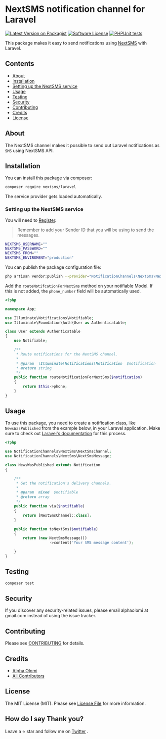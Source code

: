 # NextSMS notification channel for Laravel

[![Latest Version on Packagist](https://img.shields.io/packagist/v/nextsms/laravel.svg?style=flat-square)](https://packagist.org/packages/nextsms/laravel)
[![Software License](https://img.shields.io/badge/license-MIT-brightgreen.svg?style=flat-square)](LICENSE.md)
[![PHPUnit tests](https://github.com/nextsms/laravel-nextsms/actions/workflows/tests.yml/badge.svg)](https://github.com/nextsms/laravel-nextsms/actions/workflows/tests.yml)

This package makes it easy to send notifications using [NextSMS](https://nextsms.co.tz/) with Laravel.

## Contents

- [About](#about)
- [Installation](#installation)
- [Setting up the NextSMS service](#setting-up-the-nextsms-service)
- [Usage](#usage)
- [Testing](#testing)
- [Security](#security)
- [Contributing](#contributing)
- [Credits](#credits)
- [License](#license)

## About

The NextSMS channel makes it possible to send out Laravel notifications as `SMS` using NextSMS API.

## Installation

You can install this package via composer:

```bash
composer require nextsms/laravel
```

The service provider gets loaded automatically.

### Setting up the NextSMS service

You will need to [Register](https://nextsms.co.tz/register/).

> Remember to add your Sender ID that you will be using to send the messages.

```bash
NEXTSMS_USERNAME=""
NEXTSMS_PASSWORD=""
NEXTSMS_FROM=""
NEXTSMS_ENVIROMENT="production"
```

You can publish the package configuration file:

```bash
php artisan vendor:publish --provider="NotificationChannels\NextSms\NextSmsServiceProvider" --tag="config"
```

Add the `routeNotifcationForNextSms` method on your notifiable Model. If this is not added,
the `phone_number` field will be automatically used.

```php
<?php

namespace App;

use Illuminate\Notifications\Notifiable;
use Illuminate\Foundation\Auth\User as Authenticatable;

class User extends Authenticatable
{
    use Notifiable;

    /**
     * Route notifications for the NextSMS channel.
     *
     * @param  \Illuminate\Notifications\Notification  $notification
     * @return string
     */
    public function routeNotificationForNextSms($notification)
    {
        return $this->phone;
    }
}
```

## Usage

To use this package, you need to create a notification class, like `NewsWasPublished` from the example below, in your Laravel application. Make sure to check out [Laravel's documentation](https://laravel.com/docs/master/notifications) for this process.

```php
<?php

use NotificationChannels\NextSms\NextSmsChannel;
use NotificationChannels\NextSms\NextSmsMessage;

class NewsWasPublished extends Notification
{

    /**
     * Get the notification's delivery channels.
     *
     * @param  mixed  $notifiable
     * @return array
     */
    public function via($notifiable)
    {
        return [NextSmsChannel::class];
    }

    public function toNextSms($notifiable)
    {
        return (new NextSmsMessage())
                    ->content('Your SMS message content');

    }
}
```

## Testing

```bash
composer test
```

## Security

If you discover any security-related issues, please email alphaolomi at gmail.com instead of using the issue tracker.

## Contributing

Please see [CONTRIBUTING](CONTRIBUTING.md) for details.

## Credits

- [Alpha Olomi](https://github.com/alphaolomi)
- [All Contributors](../../contributors)

## License

The MIT License (MIT). Please see [License File](LICENSE.md) for more information.

## How do I say Thank you?

Leave a ⭐ star and follow me on [Twitter](https://twitter.com/alphaolomi) .
